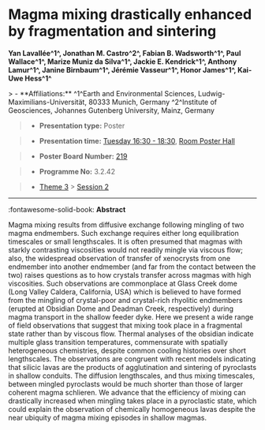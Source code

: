 # Magma mixing drastically enhanced by fragmentation and sintering

**Yan Lavallée^1^, Jonathan M. Castro^2^, Fabian B. Wadsworth^1^, Paul Wallace^1^, Marize Muniz da Silva^1^, Jackie E. Kendrick^1^, Anthony Lamur^1^, Janine Birnbaum^1^, Jérémie Vasseur^1^, Honor James^1^, Kai-Uwe Hess^1^**

<!-- more -->> - **Affiliations:** ^1^Earth and Environmental Sciences, Ludwig-Maximilians-Universität, 80333 Munich, Germany ^2^Institute of Geosciences, Johannes Gutenberg University, Mainz, Germany

> - **Presentation type:** Poster

> - **Presentation time:** [Tuesday 16:30 - 18:30](../sessions_comparison.md#__tabbed_2_6), [Room Poster Hall](../maps_venue.md#__tabbed_1_1)

> - **Poster Board Number:** [219](../map_poster_boards.md#tuesday)

> - **Programme No:** 3.2.42

> - [Theme 3](../theme3.md) > [Session 2](../sessions/session-3-2.md)

--- 

:fontawesome-solid-book: **Abstract**

Magma mixing results from diffusive exchange following mingling of two magma endmembers. Such exchange requires either long equilibration timescales or small lengthscales. It is often presumed that magmas with starkly contrasting viscosities would not readily mingle via viscous flow; also, the widespread observation of transfer of xenocrysts from one endmember into another endmember (and far from the contact between the two) raises questions as to how crystals transfer across magmas with high viscosities. Such observations are commonplace at Glass Creek dome (Long Valley Caldera, California, USA) which is believed to have formed from the mingling of crystal-poor and crystal-rich rhyolitic endmembers (erupted at Obsidian Dome and Deadman Creek, respectively) during magma transport in the shallow feeder dyke. Here we present a wide range of field observations that suggest that mixing took place in a fragmental state rather than by viscous flow. Thermal analyses of the obsidian indicate multiple glass transition temperatures, commensurate with spatially heterogeneous chemistries, despite common cooling histories over short lengthscales. The observations are congruent with recent models indicating that silicic lavas are the products of agglutination and sintering of pyroclasts in shallow conduits. The diffusion lengthscales, and thus mixing timescales, between mingled pyroclasts would be much shorter than those of larger coherent magma schlieren. We advance that the efficiency of mixing can drastically increased when mingling takes place in a pyroclastic state, which could explain the observation of chemically homogeneous lavas despite the near ubiquity of magma mixing episodes in shallow magmas.

